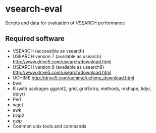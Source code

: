 # vsearch-eval
Scripts and data for evaluation of VSEARCH performance

## Required software

* VSEARCH (accessible as vsearch)
* USEARCH version 7 (available as usearch) http://www.drive5.com/usearch/download.html
* USEARCH version 8 (available as usearch8) http://www.drive5.com/usearch/download.html
* UCHIME http://drive5.com/uchime/uchime_download.html
* bwa
* R (with packages ggplot2, grid, gridExtra, methods, reshape, tidyr, dplyr)
* Perl
* wget
* awk
* bzip2
* gzip
* Common unix tools and commands
